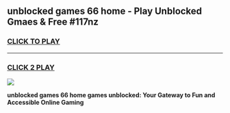 
## unblocked games 66 home - Play Unblocked Gmaes & Free #117nz
<h3>
<a href="https://news.freeplayer.one?title=unblocked_games_66_home&ref=03M">CLICK TO PLAY</a></h3>
<hr>

<h3>
<a href="https://news.freeplayer.one?title=unblocked_games_66_home&ref=03M">CLICK 2 PLAY</a>
  
</h3>

<a href="https://news.freeplayer.one?title=unblocked_games_66_home&ref=03M"><img src="https://clearcache.store/games.png"></a>


**unblocked games 66 home games unblocked: Your Gateway to Fun and Accessible Online Gaming**
